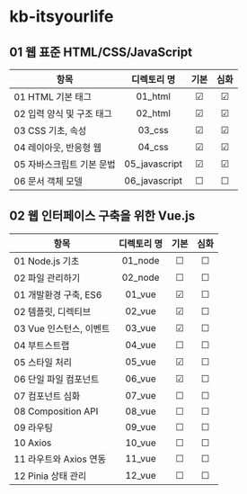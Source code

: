 # kb-itsyourlife


## 01 웹 표준 HTML/CSS/JavaScript
| 항목 | 디렉토리 명 | 기본 | 심화 | 
|------|:----:|:----:|:----:|
| 01 HTML 기본 태그 | 01_html | ☑ | ☑ | 
| 02 입력 양식 및 구조 태그 | 02_html | ☑ | ☑ |  
| 03 CSS 기초, 속성 | 03_css | ☑ | ☑ |  
| 04 레이아웃, 반응형 웹 | 04_css | ☑ | ☑ |  
| 05 자바스크립트 기본 문법 | 05_javascript | ☑ | ☑ |  
| 06 문서 객체 모델 | 06_javascript | ☐ | ☐ |  

 
 ## 02 웹 인터페이스 구축을 위한 Vue.js
 | 항목 | 디렉토리 명 | 기본 | 심화 | 
|------|:----:|:----:|:----:|
| 01 Node.js 기초 | 01_node | ☐ | ☐ | 
| 02 파일 관리하기 | 02_node | ☐ | ☐ |  
| 01 개발환경 구축, ES6 | 01_vue | ☑ | ☐ |  
| 02 템플릿, 디렉티브 | 02_vue | ☑ | ☐ |  
| 03 Vue 인스턴스, 이벤트 | 03_vue | ☑ | ☐ |  
| 04 부트스트랩 | 04_vue | ☐ | ☐ |  
| 05 스타일 처리 | 05_vue | ☑ | ☐ | 
| 06 단일 파일 컴포넌트 | 06_vue | ☑ | ☐ | 
| 07 컴포넌트 심화 | 07_vue | ☐ | ☐ | 
| 08 Composition API | 08_vue | ☐ | ☐ | 
| 09 라우팅 | 09_vue | ☐ | ☐ | 
| 10 Axios | 10_vue | ☐ | ☐ | 
| 11 라우트와 Axios 연동 | 11_vue | ☐ | ☐ | 
| 12 Pinia 상태 관리 | 12_vue | ☐ | ☐ | 

